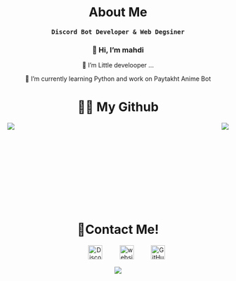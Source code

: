    <h1 align="center">About Me</h1>
<p align="center"><h4 align="center"><samp>Discord Bot Developer & Web Degsiner</samp></h4></p>
   <h3 align="center">👋 Hi, I’m mahdi </h3>
          <p align="center">   👀 I’m Little develooper ... </p>
 <p align="center">  🌱 I’m currently learning Python and work on Paytakht Anime Bot </p>

<h1 align="front"></h1>
  <h1 align="center">👨‍💻 My Github</h1>
<img align="left" src="https://github-readme-stats.vercel.app/api?username=devsingle&theme=tokyonight&show_icons=true"/>
<img align="right" src="https://github-readme-stats.vercel.app/api/top-langs/?username=devsingle&theme=tokyonight"/>

<br><br><br><br><br><br><br><br><br><br><br>

<h1 align="center">🤝Contact Me!</h1>
<p align="center">
</a>&nbsp;&nbsp;&nbsp;&nbsp;&nbsp;&nbsp;&nbsp;&nbsp;&nbsp;
<a href="https://discord.com/users/672846574019280896" target="_blank"><img alt="Discord" title="Discord" height="32" width="32" src="https://raw.githubusercontent.com/peterthehan/peterthehan/master/assets/discord.svg"></a>&nbsp;&nbsp;&nbsp;&nbsp;&nbsp;&nbsp;&nbsp;&nbsp;&nbsp;
<a href="https://github.com/DevSingle" target="_blank"><img alt="website" title="website" height="32" width="32" src="http://cdn.onlinewebfonts.com/svg/img_190618.png"></a>&nbsp;&nbsp;&nbsp;&nbsp;&nbsp;&nbsp;&nbsp;&nbsp;&nbsp;
<a href="https://github.com/DevSingle"><img alt="GitHub" title="GitHub" height="32" width="32" src="https://raw.githubusercontent.com/peterthehan/peterthehan/master/assets/github.svg"></a>
</p>
<p align="center">
<img src="https://discord.c99.nl/widget/theme-2/672846574019280896.png" >
</p>
